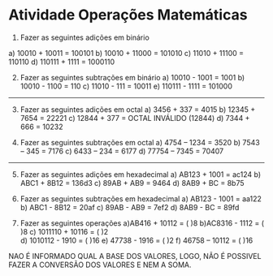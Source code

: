 # Atividade Operações Matemáticas

1) Fazer as seguintes adições em binário

a) 10010 + 10011 = 100101
b) 10010 + 11000 = 101010
c) 11010 + 11100 = 110110
d) 110111 + 1111 = 1000110

2) Fazer as seguintes subtrações em binário
a) 10010 - 1001 = 1001
b) 10010 - 1100 = 110
c) 11010 - 111 = 10011
e) 110111 - 1111 = 101000

---
3) Fazer as seguintes adições em octal
a) 3456 + 337 = 4015
b) 12345 + 7654 = 22221
c) 12844 + 377 = OCTAL INVÁLIDO (12844)
d) 7344 + 666 = 10232

4) Fazer as seguintes subtrações em octal
a) 4754 – 1234 = 3520
b) 7543 – 345 = 7176
c) 6433 – 234 = 6177
d) 77754 – 7345 = 70407

---
5) Fazer as seguintes adições em hexadecimal 
a) AB123 + 1001 = ac124
b) ABC1 + 8B12 = 136d3
c) 89AB + AB9 = 9464
d) 8AB9 + BC = 8b75

6) Fazer as seguintes subtrações em hexadecimal 
a) AB123 - 1001 = aa122
b) ABC1 - 8B12 = 20af
c) 89AB - AB9 = 7ef2
d) 8AB9 - BC = 89fd

7) Fazer as seguintes operações
a)AB416 + 10112     =  (     )8
b)AC8316 - 1112     =  (     )8
c) 1011110 + 10116   =  (    )2  
d) 1010112 - 1910     =  (    )16
e) 47738 - 1916     =  (     )2
f) 46758 – 10112     =  (     )16

NAO É INFORMADO QUAL A BASE DOS VALORES, LOGO, NÃO É POSSIVEL FAZER A CONVERSÃO DOS VALORES E NEM A SOMA. 
